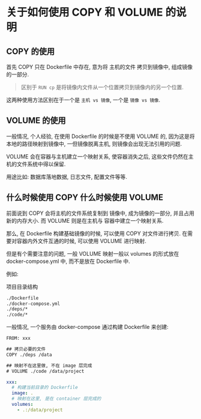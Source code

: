 # 关于如何使用 COPY 和 VOLUME 的说明

## COPY 的使用

首先 COPY 只在 Dockerfile 中存在, 意为将 主机的文件 拷贝到镜像中, 组成镜像的一部分.

> 区别于 `RUN cp` 是将镜像内文件从一个位置拷贝到镜像内的另一个位置.

这两种使用方法区别在于一个是 `主机 vs 镜像`, 一个是 `镜像 vs 镜像`.

## VOLUME 的使用

一般情况, 个人经验, 在使用 Dockerfile 的时候是不使用 VOLUME 的, 因为这是将本地的路径映射到镜像中, 一但镜像脱离主机, 则镜像会出现无法引用的问题.

VOLUME 会在容器与主机建立一个映射关系, 使容器消失之后, 这些文件仍然在主机的文件系统中得以保留.

用途比如: 数据库落地数据, 日志文件, 配置文件等等.

## 什么时候使用 COPY 什么时候使用 VOLUME

前面说到 COPY 会将主机的文件系统复制到 镜像中, 成为镜像的一部分, 并且占用新的内存大小. 而 VOLUME 则是在主机与 容器中建立一个映射关系.

那么, 在 Dockerfile 构建基础镜像的时候, 可以使用 COPY 对文件进行拷贝. 在需要对容器内外文件互通的时候, 可以使用 VOLUME 进行映射.

但是有个需要注意的问题, 一般 VOLUME 映射一般以 volumes 的形式放在 docker-compose.yml 中, 而不是放在 Dockerfile 中.

例如:

项目目录结构

```txt
./Dockerfile
./docker-compose.yml
./deps/*
./code/*
```

一般情况, 一个服务由 docker-compose 通过构建 Dockerfile 来创建:

```txt
FROM: xxx

## 拷贝必要的文件
COPY ./deps /data

## 映射不在这里做, 不在 image 层完成
# VOLUME ./code /data/project
```

```yml
xxx:
  # 构建当前目录的 Dockerfile
  image: .
  # 映射在这里, 是在 container 层完成的
  volumes:
    - .:/data/project
```
